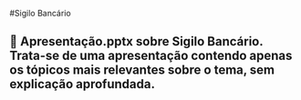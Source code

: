 #Sigilo Bancário
## 📒 Apresentação.pptx sobre Sigilo Bancário. Trata-se de uma apresentação contendo apenas os tópicos mais relevantes sobre o tema, sem explicação aprofundada.
